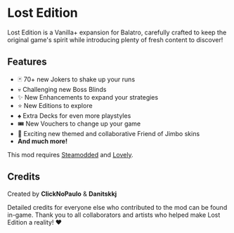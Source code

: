 # Lost Edition

Lost Edition is a Vanilla+ expansion for Balatro, carefully crafted to keep the original game's spirit while introducing plenty of fresh content to discover!

## Features
- 🃏 70+ new Jokers to shake up your runs
- 💀 Challenging new Boss Blinds
- ✨ New Enhancements to expand your strategies
- ⭐ New Editions to explore
- ♠️ Extra Decks for even more playstyles
- 🎟️ New Vouchers to change up your game
- 🎨 Exciting new themed and collaborative Friend of Jimbo skins
- **And much more!**

This mod requires [Steamodded](https://github.com/Steamopollys/Steamodded) and [Lovely](https://github.com/ethangreen-dev/lovely-injector).

## Credits
Created by **ClickNoPaulo** & **Danitskkj**

Detailed credits for everyone else who contributed to the mod can be found in-game. Thank you to all collaborators and artists who helped make Lost Edition a reality! ❤️